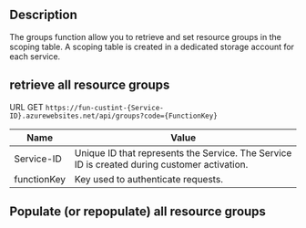 
## Description
The groups function allow you to retrieve and set resource groups in the scoping table. A scoping table is created in a dedicated storage account for each service. 

## retrieve all resource groups

URL GET
`https://fun-custint-{Service-ID}.azurewebsites.net/api/groups?code={FunctionKey}`

|Name          |Value        |
|-------------|------------|
|Service-ID   |Unique ID that represents the Service. The Service ID is created during customer activation. |
|functionKey| Key used to authenticate requests. | 


## Populate (or repopulate) all resource groups
